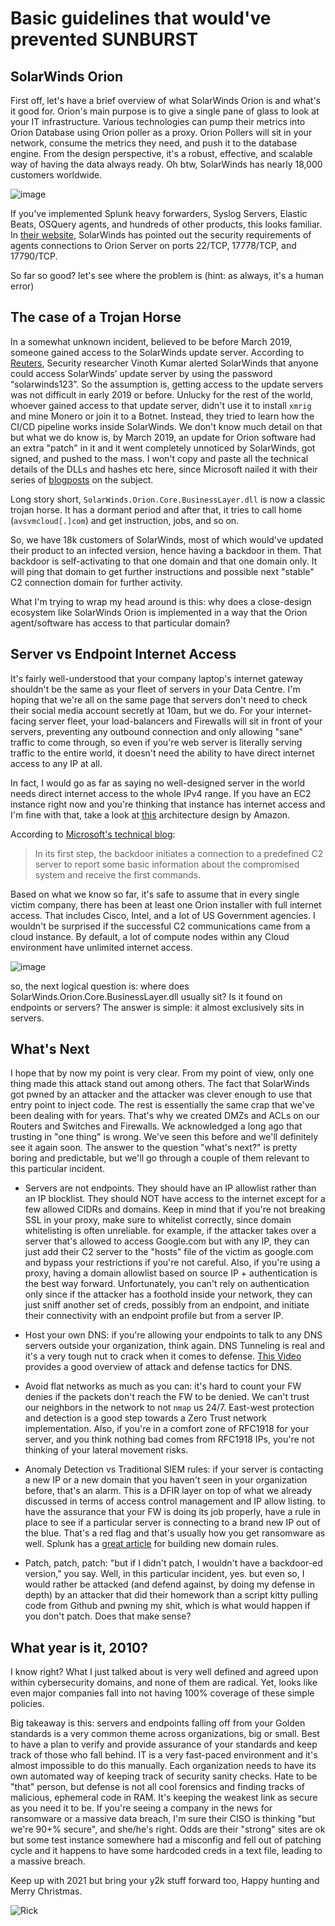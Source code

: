 # Basic guidelines that would've prevented SUNBURST

 

## SolarWinds Orion
First off, let's have a brief overview of what SolarWinds Orion is and what's it good for. Orion's main purpose is to give a single pane of glass to look at your IT infrastructure. Various technologies can pump their metrics into Orion Database using Orion poller as a proxy. Orion Pollers will sit in your network, consume the metrics they need, and push it to the database engine. From the design perspective, it's a robust, effective, and scalable way of having the data always ready. Oh btw, SolarWinds has nearly 18,000 customers worldwide.

![image](/img/sunburst-defend/orion-overview.png)

If you've implemented Splunk heavy forwarders, Syslog Servers, Elastic Beats, OSQuery agents, and hundreds of other products, this looks familiar. In [their website](https://documentation.solarwinds.com/en/Success_Center/orionplatform/Content/Core-Agent-Requirements-sw476.htm), SolarWinds has pointed out the security requirements of agents connections to Orion Server on ports 22/TCP, 17778/TCP, and 17790/TCP. 

So far so good? let's see where the problem is (hint: as always, it's a human error)

## The case of a Trojan Horse
In a somewhat unknown incident, believed to be before March 2019, someone gained access to the SolarWinds update server. According to [Reuters](https://www.reuters.com/article/global-cyber-solarwinds/hackers-used-solarwinds-dominance-against-it-in-sprawling-spy-campaign-idINKBN28Q07P), Security researcher Vinoth Kumar alerted SolarWinds that anyone could access SolarWinds’ update server by using the password “solarwinds123”. So the assumption is, getting access to the update servers was not difficult in early 2019 or before. Unlucky for the rest of the world, whoever gained access to that update server, didn't use it to install `xmrig` and mine Monero or join it to a Botnet. Instead, they tried to learn how the CI/CD pipeline works inside SolarWinds. We don't know much detail on that but what we do know is, by March 2019, an update for Orion software had an extra "patch" in it and it went completely unnoticed by SolarWinds, got signed, and pushed to the mass. I won't copy and paste all the technical details of the DLLs and hashes etc here, since Microsoft nailed it with their series of [blogposts](https://msrc-blog.microsoft.com/2020/12/13/customer-guidance-on-recent-nation-state-cyber-attacks/) on the subject. 

Long story short, `SolarWinds.Orion.Core.BusinessLayer.dll` is now a classic trojan horse. It has a dormant period and after that, it tries to call home (`avsvmcloud[.]com`) and get instruction, jobs, and so on. 

So, we have 18k customers of SolarWinds, most of which would've updated their product to an infected version, hence having a backdoor in them. That backdoor is self-activating to that one domain and that one domain only. It will ping that domain to get further instructions and possible next "stable" C2 connection domain for further activity. 

What I'm trying to wrap my head around is this: why does a close-design ecosystem like SolarWinds Orion is implemented in a way that the Orion agent/software has access to that particular domain?

## Server vs Endpoint Internet Access
It's fairly well-understood that your company laptop's internet gateway shouldn't be the same as your fleet of servers in your Data Centre. I'm hoping that we're all on the same page that servers don't need to check their social media account secretly at 10am, but we do. For your internet-facing server fleet, your load-balancers and Firewalls will sit in front of your servers, preventing any outbound connection and only allowing "sane" traffic to come through, so even if you're web server is literally serving traffic to the entire world, it doesn't need the ability to have direct internet access to any IP at all.

In fact, I would go as far as saying no well-designed server in the world needs direct internet access to the whole IPv4 range. If you have an EC2 instance right now and you're thinking that instance has internet access and I'm fine with that, take a look at [this](https://docs.aws.amazon.com/quickstart/latest/vpc/architecture.html) architecture design by Amazon. 

According to [Microsoft's technical blog](https://www.microsoft.com/security/blog/2020/12/18/analyzing-solorigate-the-compromised-dll-file-that-started-a-sophisticated-cyberattack-and-how-microsoft-defender-helps-protect/):
> In its first step, the backdoor initiates a connection to a predefined C2 server to report some basic information about the compromised system and receive the first commands.

Based on what we know so far, it's safe to assume that in every single victim company, there has been at least one Orion installer with full internet access. That includes Cisco, Intel, and a lot of US Government agencies. I wouldn't be surprised if the successful C2 communications came from a cloud instance. By default, a lot of compute nodes within any Cloud environment have unlimited internet access. 

![image](/img/sunburst-defend/sunburst-victims.png)

so, the next logical question is: where does SolarWinds.Orion.Core.BusinessLayer.dll usually sit? Is it found on endpoints or servers? The answer is simple: it almost exclusively sits in servers.

## What's Next
I hope that by now my point is very clear. From my point of view, only one thing made this attack stand out among others. The fact that SolarWinds got pwned by an attacker and the attacker was clever enough to use that entry point to inject code. The rest is essentially the same crap that we've been dealing with for years. That's why we created DMZs and ACLs on our Routers and Switches and Firewalls. We acknowledged a long ago that trusting in "one thing" is wrong. We've seen this before and we'll definitely see it again soon. The answer to the question "what's next?" is pretty boring and predictable, but we'll go through a couple of them relevant to this particular incident.

  - Servers are not endpoints. They should have an IP allowlist rather than an IP blocklist. They should NOT have access to the internet except for a few allowed CIDRs and domains. Keep in mind that if you're not breaking SSL in your proxy, make sure to whitelist correctly, since domain whitelisting is often unreliable. for example, if the attacker takes over a server that's allowed to access Google.com but with any IP, they can just add their C2 server to the "hosts" file of the victim as google.com and bypass your restrictions if you're not careful. Also, if you're using a proxy, having a domain allowlist based on source IP + authentication is the best way forward. Unfortunately, you can't rely on authentication only since if the attacker has a foothold inside your network, they can just sniff another set of creds, possibly from an endpoint, and initiate their connectivity with an endpoint profile but from a server IP. 

  - Host your own DNS: if you're allowing your endpoints to talk to any DNS servers outside your organization, think again. DNS Tunneling is real and it's a very tough nut to crack when it comes to defense. [This Video](https://www.youtube.com/watch?v=CaFo83TlpPM) provides a good overview of attack and defense tactics for DNS.
  
  - Avoid flat networks as much as you can: it's hard to count your FW denies if the packets don't reach the FW to be denied. We can't trust our neighbors in the network to not `nmap` us 24/7. East-west protection and detection is a good step towards a Zero Trust network implementation. Also, if you're in a comfort zone of RFC1918 for your server, and you think nothing bad comes from RFC1918 IPs, you're not thinking of your lateral movement risks.
  
  - Anomaly Detection vs Traditional SIEM rules: if your server is contacting a new IP or a new domain that you haven't seen in your organization before, that's an alarm. This is a DFIR layer on top of what we already discussed in terms of access control management and IP allow listing. to have the assurance that your FW is doing its job properly, have a rule in place to see if a particular server is connecting to a brand new IP out of the blue. That's a red flag and that's usually how you get ransomware as well. Splunk has a [great article](https://www.splunk.com/en_us/blog/security/finding-new-evil-detecting-new-domains-with-splunk.html) for building new domain rules.
  
  - Patch, patch, patch: "but if I didn't patch, I wouldn't have a backdoor-ed version," you say. Well, in this particular incident, yes. but even so, I would rather be attacked (and defend against, by doing my defense in depth) by an attacker that did their homework than a script kitty pulling code from Github and pwning my shit, which is what would happen if you don't patch. Does that make sense?

## What year is it, 2010?
I know right? What I just talked about is very well defined and agreed upon within cybersecurity domains, and none of them are radical. Yet, looks like even major companies fall into not having 100% coverage of these simple policies. 

Big takeaway is this: servers and endpoints falling off from your Golden standards is a very common theme across organizations, big or small. Best to have a plan to verify and provide assurance of your standards and keep track of those who fall behind. IT is a very fast-paced environment and it's almost impossible to do this manually. Each organization needs to have its own automated way of keeping track of security sanity checks. Hate to be "that" person, but defense is not all cool forensics and finding tracks of malicious, ephemeral code in RAM. It's keeping the weakest link as secure as you need it to be. If you're seeing a company in the news for ransomware or a massive data breach, I'm sure their CISO is thinking "but we're 90+% secure", and she/he's right. Odds are their "strong" sites are ok but some test instance somewhere had a misconfig and fell out of patching cycle and it happens to have some hardcoded creds in a text file, leading to a massive breach.

Keep up with 2021 but bring your y2k stuff forward too, Happy hunting and Merry Christmas.


![Rick](/img/sunburst-defend/rickandmorty.gif)

